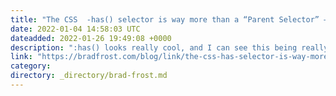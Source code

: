```yaml
---
title: "The CSS  -has() selector is way more than a “Parent Selector” – Bram.us"
date: 2022-01-04 14:58:03 UTC
dateadded: 2022-01-26 19:49:08 +0000
description: ":has() looks really cool, and I can see this being really helpful for a design system’s more composable components. Source: The CSS :has() selector is way more than a “Parent Selector” – Bram.us"
link: "https://bradfrost.com/blog/link/the-css-has-selector-is-way-more-than-a-parent-selector-bram-us/"
category:
directory: _directory/brad-frost.md
---
```

